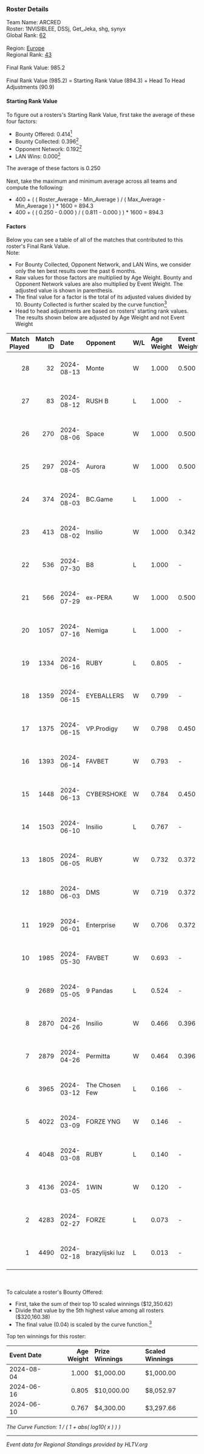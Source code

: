 ### Roster Details<br />
Team Name: ARCRED<br />
Roster: 1NVISIBLEE, DSSj, Get_Jeka, shg, synyx<br />
Global Rank: [62](../standings_global_2024_08_14.md)<br />
<br />
Region: [Europe]( ../standings_europe_2024_08_14.md)<br />
Regional Rank: [43]( ../standings_europe_2024_08_14.md)<br />
<br />
Final Rank Value:  985.2<br />
<br />
Final Rank Value (985.2) = Starting Rank Value (894.3) + Head To Head Adjustments (90.9)<br />

#### Starting Rank Value<br />
To figure out a rosters's Starting Rank Value, first take the average of these four factors:<br />
- Bounty Offered: 0.414[<sup>1</sup>](#table2)
- Bounty Collected: 0.396[<sup>2</sup>](#table1)
- Opponent Network: 0.192[<sup>2</sup>](#table1)
- LAN Wins: 0.000[<sup>2</sup>](#table1)

The average of these factors is 0.250<br />
<br />
Next, take the maximum and minimum average across all teams and compute the following:<br />
- 400 + ( ( Roster_Average - Min_Average ) / ( Max_Average - Min_Average ) ) * 1600 = 894.3
- 400 + ( ( 0.250 - 0.000 ) / ( 0.811 - 0.000 ) ) * 1600 = 894.3


#### Factors<br />
Below you can see a table of all of the matches that contributed to this roster's Final Rank Value.<br />
Note:<br />

- For Bounty Collected, Opponent Network, and LAN Wins, we consider only the ten best results over the past 6 months.
- Raw values for those factors are multiplied by Age Weight. Bounty and Opponent Network values are also multiplied by Event Weight. The adjusted value is shown in parenthesis.
- The final value for a factor is the total of its adjusted values divided by 10. Bounty Collected is further scaled by the curve function[<sup>3</sup>](#curveFunction)
- Head to head adjustments are based on rosters' starting rank values. The results shown below are adjusted by Age Weight and not Event Weight
<span id="table1"></span><br />


| Match Played | Match ID | Date       | Opponent        | W/L | Age Weight | Event Weight | Bounty Collected | Opponent Network | LAN Wins  | H2H Adj. | Roster                                 |
| -: | -: | :- | :- | :- | :- | :- | :- | :- | :- | -: | :- |
|           28 |       32 | 2024-08-13 | Monte           | W   | 1.000      | 0.500        | 0.016 (0.008)    | 0.308 (0.154)    | 0 (0.000) |    14.75 | 1NVISIBLEE, DSSj, Get_Jeka, shg, synyx |
|           27 |       83 | 2024-08-12 | RUSH B          | L   | 1.000      | -            | -                | -                | -         |   -17.07 | 1NVISIBLEE, DSSj, Get_Jeka, shg, synyx |
|           26 |      270 | 2024-08-06 | Space           | W   | 1.000      | 0.500        | -                | 0.445 (0.222)    | 0 (0.000) |     8.94 | 1NVISIBLEE, DSSj, Get_Jeka, shg, synyx |
|           25 |      297 | 2024-08-05 | Aurora          | W   | 1.000      | 0.500        | 0.387 (0.193)    | 0.737 (0.368)    | 0 (0.000) |    28.68 | 1NVISIBLEE, DSSj, Get_Jeka, shg, synyx |
|           24 |      374 | 2024-08-03 | BC.Game         | L   | 1.000      | -            | -                | -                | -         |   -17.30 | 1NVISIBLEE, DSSj, Get_Jeka, shg, synyx |
|           23 |      413 | 2024-08-02 | Insilio         | W   | 1.000      | 0.342        | 0.021 (0.007)    | 0.505 (0.173)    | 0 (0.000) |    14.13 | 1NVISIBLEE, DSSj, Get_Jeka, shg, synyx |
|           22 |      536 | 2024-07-30 | B8              | L   | 1.000      | -            | -                | -                | -         |    -8.80 | 1NVISIBLEE, DSSj, Get_Jeka, shg, synyx |
|           21 |      566 | 2024-07-29 | ex-PERA         | W   | 1.000      | 0.500        | 0.044 (0.022)    | 0.449 (0.224)    | 0 (0.000) |    15.45 | 1NVISIBLEE, DSSj, Get_Jeka, shg, synyx |
|           20 |     1057 | 2024-07-16 | Nemiga          | L   | 1.000      | -            | -                | -                | -         |    -6.54 | 1NVISIBLEE, DSSj, Get_Jeka, shg, synyx |
|           19 |     1334 | 2024-06-16 | RUBY            | L   | 0.805      | -            | -                | -                | -         |   -15.51 | 1NVISIBLEE, DSSj, Get_Jeka, shg, synyx |
|           18 |     1359 | 2024-06-15 | EYEBALLERS      | W   | 0.799      | -            | -                | -                | 0 (0.000) |     9.57 | 1NVISIBLEE, DSSj, Get_Jeka, shg, synyx |
|           17 |     1375 | 2024-06-15 | VP.Prodigy      | W   | 0.798      | 0.450        | 0.024 (0.009)    | 0.350 (0.126)    | 0 (0.000) |    10.00 | 1NVISIBLEE, DSSj, Get_Jeka, shg, synyx |
|           16 |     1393 | 2024-06-14 | FAVBET          | W   | 0.793      | -            | -                | -                | 0 (0.000) |     9.01 | 1NVISIBLEE, DSSj, Get_Jeka, shg, synyx |
|           15 |     1448 | 2024-06-13 | CYBERSHOKE      | W   | 0.784      | 0.450        | 0.036 (0.013)    | 0.442 (0.156)    | 0 (0.000) |    10.86 | 1NVISIBLEE, DSSj, Get_Jeka, shg, synyx |
|           14 |     1503 | 2024-06-10 | Insilio         | L   | 0.767      | -            | -                | -                | -         |   -11.49 | 1NVISIBLEE, DSSj, Get_Jeka, shg, synyx |
|           13 |     1805 | 2024-06-05 | RUBY            | W   | 0.732      | 0.372        | 0.089 (0.024)    | -                | 0 (0.000) |    10.89 | 1NVISIBLEE, DSSj, Get_Jeka, shg, synyx |
|           12 |     1880 | 2024-06-03 | DMS             | W   | 0.719      | 0.372        | -                | 0.514 (0.138)    | -         |    12.75 | 1NVISIBLEE, DSSj, Get_Jeka, shg, synyx |
|           11 |     1929 | 2024-06-01 | Enterprise      | W   | 0.706      | 0.372        | 0.042 (0.011)    | 0.687 (0.180)    | -         |    10.79 | 1NVISIBLEE, DSSj, Get_Jeka, shg, synyx |
|           10 |     1985 | 2024-05-30 | FAVBET          | W   | 0.693      | -            | -                | -                | -         |     7.91 | 1NVISIBLEE, DSSj, Get_Jeka, shg, synyx |
|            9 |     2689 | 2024-05-05 | 9 Pandas        | L   | 0.524      | -            | -                | -                | -         |    -6.40 | 1NVISIBLEE, DSSj, Get_Jeka, shg, synyx |
|            8 |     2870 | 2024-04-26 | Insilio         | W   | 0.466      | 0.396        | 0.021 (0.004)    | -                | -         |     7.33 | 1NVISIBLEE, DSSj, Get_Jeka, shg, synyx |
|            7 |     2879 | 2024-04-26 | Permitta        | W   | 0.464      | 0.396        | 0.036 (0.007)    | 0.957 (0.176)    | -         |     8.51 | 1NVISIBLEE, DSSj, Get_Jeka, shg, synyx |
|            6 |     3965 | 2024-03-12 | The Chosen Few  | L   | 0.166      | -            | -                | -                | -         |    -4.12 | 1NVISIBLEE, DSSj, Get_Jeka, shg, synyx |
|            5 |     4022 | 2024-03-09 | FORZE YNG       | W   | 0.146      | -            | -                | -                | -         |     0.28 | 1NVISIBLEE, DSSj, Get_Jeka, shg, synyx |
|            4 |     4048 | 2024-03-08 | RUBY            | L   | 0.140      | -            | -                | -                | -         |    -2.11 | 1NVISIBLEE, DSSj, Get_Jeka, shg, synyx |
|            3 |     4136 | 2024-03-05 | 1WIN            | W   | 0.120      | -            | -                | -                | -         |     1.98 | 1NVISIBLEE, DSSj, Get_Jeka, shg, synyx |
|            2 |     4283 | 2024-02-27 | FORZE           | L   | 0.073      | -            | -                | -                | -         |    -1.29 | 1NVISIBLEE, DSSj, Get_Jeka, shg, synyx |
|            1 |     4490 | 2024-02-18 | brazylijski luz | L   | 0.013      | -            | -                | -                | -         |    -0.27 | 1NVISIBLEE, DSSj, Get_Jeka, shg, synyx |

<br />
<span id="table2"></span><br />
To calculate a roster's Bounty Offered:<br />

- First, take the sum of their top 10 scaled winnings ($12,350.62)
- Divide that value by the 5th highest value among all rosters ($320,160.38)
- The final value (0.04) is scaled by the curve function.[<sup>3</sup>](#curveFunction)

Top ten winnings for this roster:<br />

| Event Date | Age Weight | Prize Winnings | Scaled Winnings |
| :- | -: | :- | :- |
| 2024-08-04 |      1.000 | $1,000.00      | $1,000.00       |
| 2024-06-16 |      0.805 | $10,000.00     | $8,052.97       |
| 2024-06-10 |      0.767 | $4,300.00      | $3,297.66       |


<span id="curveFunction"></span>_The Curve Function: 1 / ( 1 + abs( log10( x ) ) )_<br />

---
_Event data for Regional Standings provided by HLTV.org_<br />
